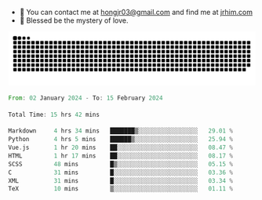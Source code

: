- 📧 You can contact me at hongjr03@gmail.com and find me at [jrhim.com](https://jrhim.com/)
- 🌈 Blessed be the mystery of love.

![snake_animation](https://raw.githubusercontent.com/hongjr03/hongjr03/output/github-contribution-grid-snake.svg)

<!--START_SECTION:waka-->

```rust
From: 02 January 2024 - To: 15 February 2024

Total Time: 15 hrs 42 mins

Markdown     4 hrs 34 mins   ███████▒░░░░░░░░░░░░░░░░░   29.01 %
Python       4 hrs 5 mins    ██████▒░░░░░░░░░░░░░░░░░░   25.94 %
Vue.js       1 hr 20 mins    ██░░░░░░░░░░░░░░░░░░░░░░░   08.47 %
HTML         1 hr 17 mins    ██░░░░░░░░░░░░░░░░░░░░░░░   08.17 %
SCSS         48 mins         █▒░░░░░░░░░░░░░░░░░░░░░░░   05.15 %
C            31 mins         █░░░░░░░░░░░░░░░░░░░░░░░░   03.36 %
XML          31 mins         █░░░░░░░░░░░░░░░░░░░░░░░░   03.34 %
TeX          10 mins         ▒░░░░░░░░░░░░░░░░░░░░░░░░   01.11 %
```

<!--END_SECTION:waka-->
